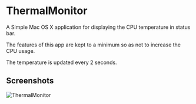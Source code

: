 # ThermalMonitor
A Simple Mac OS X application for displaying the CPU temperature in status bar.

The features of this app are kept to a minimum so as not to increase the CPU usage.

The temperature is updated every 2 seconds.

## Screenshots

![ThermalMonitor](https://user-images.githubusercontent.com/18528907/84711655-cd77d700-afa1-11ea-81d2-4dba7f7b5815.png)
